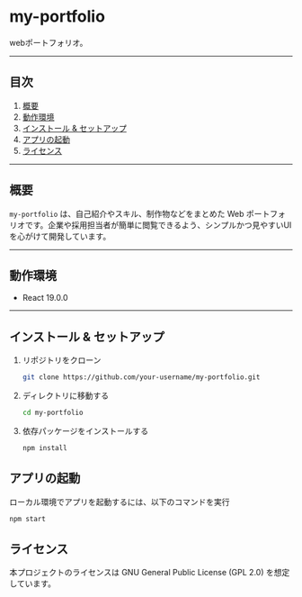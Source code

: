 # my-portfolio

webポートフォリオ。

---

## 目次

1. [概要](#概要)  
2. [動作環境](#動作環境)  
3. [インストール & セットアップ](#インストール--セットアップ)  
4. [アプリの起動](#アプリの起動)  
5. [ライセンス](#ライセンス)  

---

## 概要

`my-portfolio` は、自己紹介やスキル、制作物などをまとめた Web ポートフォリオです。企業や採用担当者が簡単に閲覧できるよう、シンプルかつ見やすいUIを心がけて開発しています。

---

## 動作環境

- React 19.0.0

---

## インストール & セットアップ
1. リポジトリをクローン
   ```bash
   git clone https://github.com/your-username/my-portfolio.git
   ```
2. ディレクトリに移動する
   ```bash
   cd my-portfolio
   ```
3. 依存パッケージをインストールする
   ```bash
   npm install
   ```

## アプリの起動
ローカル環境でアプリを起動するには、以下のコマンドを実行
```bash
npm start
```

## ライセンス
本プロジェクトのライセンスは GNU General Public License (GPL 2.0) を想定しています。
